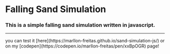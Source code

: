 # Falling Sand Simulation

### This is a simple falling sand simulation written in javascript.
<hr/>
you can test it [here](https://marllon-freitas.github.io/sand-simulation-js/) or on my [codepen](https://codepen.io/marllon-freitas/pen/xxBpOGR) page!
